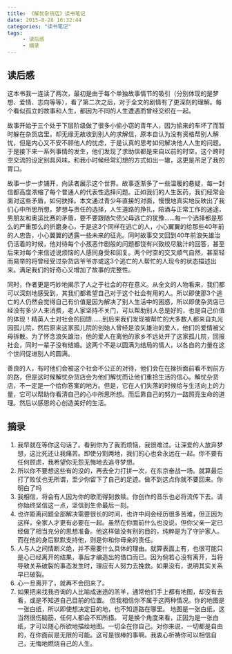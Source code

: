 ```yaml
---
title: 《解忧杂货店》读书笔记
date: 2015-8-28 16:32:44
categories: "读书笔记"
tags:
     - 读后感
     - 摘录
---
```

## 读后感
这本书我一连读了两次，最初是由于每个单独故事情节的吸引（分别体现的是梦想、爱情、志向等等），看了第二次之后，对于全文的剧情有了更深刻的理解。每个看似孤立的故事和人生，都因为不同的人生遭遇而曾经交织在一起。
<!-- more -->
故事开始于三个处于下层阶级做了很多小偷小窃的青年人，因为偷来的车坏了而暂时躲在杂货店里，却无缘无故收到别人的求解信，原本自认为没有资格帮别人解忧，但是内心又不安不顾他人的忧虑，于是认真的思考如何解决他人人生的问题。于是接下来一系列事情的发生，他们发现了求助信都是来自以前的时空，这个跨时空交流的设定别具风味。和我小时候经常幻想的方式如出一辙，这更是吊足了我的胃口。

故事一步一步铺开，向读者展示这个世界。故事逐渐多了一些温暖的悬疑，每一封信都高度浓缩了每个普通人的代表性选择问题。正如我们的人生医药，我们经常会面对这些矛盾，如何抉择。本文通过青少年直接的对面，慢慢地真实地反映出了我们心中所思所想，梦想与责任的选择，人生道路的挣扎，陪酒与正常工作的迷途，男朋友和奥运比赛的矛盾，要不要跟随欠债父母逃亡的犹豫……每一个选择都是那么的严重那么的折磨身心，于是这3个同样在逃亡的人，小心翼翼的给那些40年前的人忠告，小心翼翼的透露一些未来的征兆。同时故事交叉回到40年前浪矢雄治仍活着的时候，他对待每个小孩恶作剧般的问题都饶有兴致绞尽脑汁的回答，甚至后来对每个来信述说烦恼的人感同身受和回复。两个时空的交叉顺气自然，甚至轻而易举的将曾经受过杂货店爷爷亦或这3个逃亡的人帮忙的人现今的状态描述出来。满足我们的好奇心又增加了故事的完整性。

同时，作者更是巧妙地揭示了人之于社会的存在意义。从全文的人物看来，我们都可以深刻地感受到，其我们都希望自己对于这个社会有用的人。所以即使那3个逃亡的人仍然会觉得自己有价值是因为解决了别人生活中的困惑，所以即使杂货店已经没有多少人来消费，老人家坚持不关门，可以帮助别人总是好的，也是自己价值的体现！精英人士对社会的回馈……到后来我们发现被帮忙的大多数人都来自丸光园孤儿院，然后原来这家孤儿院的创始人曾经是浪矢雄治的爱人，他们的爱情被父母拆散。为了怀念浪矢雄治，他的爱人在离他的家乡不远处开了这家孤儿院，回报社会，同时一辈子没有结婚。这两个不是以圆满为结局的情人，以各自的力量在这个世间促进别人的圆满。

善良的人，有时他们会被这个社会不公正的对待，他们会在在挫折面前看不到前方的路，但是这时候解忧杂货店会为他们解忧而让他们重拾生活的信心。解忧杂货店，不一定是一个给你答案的地方。但是，它在人们失落的时候给与生活向上的力量，它可以帮助你看清自己的心中所思所想。而后靠自己的努力一路照亮生命的道理。然后以感恩的心创造美好的生活。

## 摘录
1.	我早就在等你这句话了。看到你为了我而烦恼，我很难过。让深爱的人放弃梦想，这比死还让我痛苦。即使分割两地，我们的心也会永远在一起。你不要有任何顾虑，我希望你无怨无悔地去追寻梦想。
2.	所以你不要想这些有的没的，再去全力打拼一次，在东京奋战一场。就算最后打了败仗也无所谓，至少你留下了自己的足迹。做不到这点你就不要回来。你明白了吗
3.	我相信，将会有人因为你的歌而得到救赎。你创作的音乐也必将流传下去。请你始终坚信这一点，坚信到生命最后一刻。
4.	也许距离问题全部解决需要很长的时间，也许中间会经历很多苦难，但正因为这样，全家人才更有必要在一起。虽然在你面前什么也没说，但你父亲一定已经做了相当充分的思想准备。他这样做没有别的目的，纯粹是为了守护家人。而在他的身后默默支持他，则是你和你母亲的责任。
5.	人与人之间情断义绝，并不需要什么具体的理由。就算表面上有，也很可能只是心已经离开的结果，事后才编造出的借口而已。因为倘若心没有离开，当将导致关系破裂的事态发生时，理应有人努力去挽救。如果没有，说明其实关系早已破裂。
6.	心一旦离开了，就再不会回来了。
7.	如果把来找我咨询的人比喻成迷途的羔羊，通常他们手上都有地图，却没有去看，或是不知道自己目前的位置。
但我相信你不属于这两种情况。你的地图是一张白纸，所以即使想决定目的地，也不知道路在哪里。
地图是一张白纸，这当然很伤脑筋，任何人都会不知所措。
可是换个角度来看，正因为是一张白纸，才可以随心所欲地描绘地图。一切全在你自己。对你来说，一切都是自由的，在你面前是无限的可能。这可是很棒的事啊。我衷心祈祷你可以相信自己，无悔地燃烧自己的人生。
